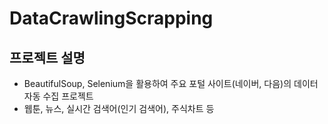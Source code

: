 # DataCrawlingScrapping
## 프로젝트 설명
- BeautifulSoup, Selenium을 활용하여 주요 포털 사이트(네이버, 다음)의 데이터 자동 수집 프로젝트
- 웹툰, 뉴스, 실시간 검색어(인기 검색어), 주식차트 등
